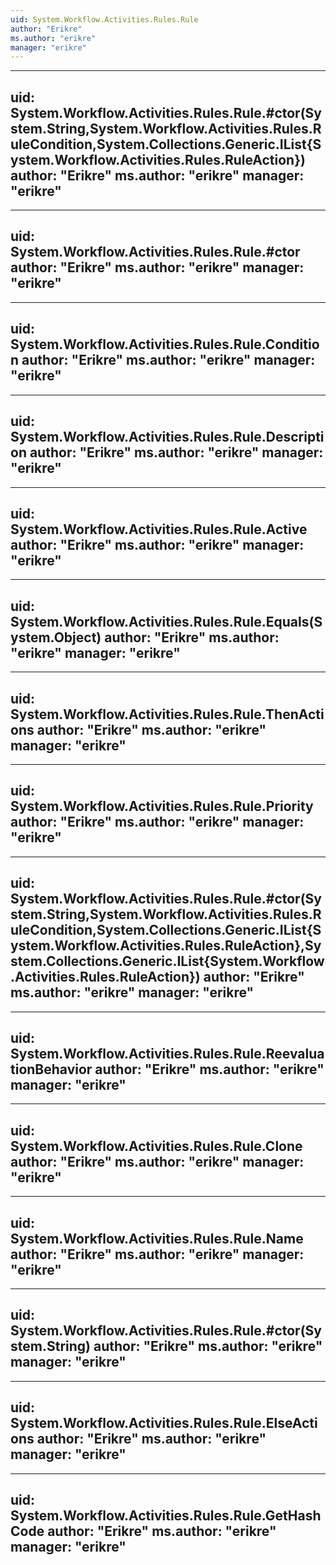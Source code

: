 ```yaml
---
uid: System.Workflow.Activities.Rules.Rule
author: "Erikre"
ms.author: "erikre"
manager: "erikre"
---
```


---
uid: System.Workflow.Activities.Rules.Rule.#ctor(System.String,System.Workflow.Activities.Rules.RuleCondition,System.Collections.Generic.IList{System.Workflow.Activities.Rules.RuleAction})
author: "Erikre"
ms.author: "erikre"
manager: "erikre"
---

---
uid: System.Workflow.Activities.Rules.Rule.#ctor
author: "Erikre"
ms.author: "erikre"
manager: "erikre"
---

---
uid: System.Workflow.Activities.Rules.Rule.Condition
author: "Erikre"
ms.author: "erikre"
manager: "erikre"
---

---
uid: System.Workflow.Activities.Rules.Rule.Description
author: "Erikre"
ms.author: "erikre"
manager: "erikre"
---

---
uid: System.Workflow.Activities.Rules.Rule.Active
author: "Erikre"
ms.author: "erikre"
manager: "erikre"
---

---
uid: System.Workflow.Activities.Rules.Rule.Equals(System.Object)
author: "Erikre"
ms.author: "erikre"
manager: "erikre"
---

---
uid: System.Workflow.Activities.Rules.Rule.ThenActions
author: "Erikre"
ms.author: "erikre"
manager: "erikre"
---

---
uid: System.Workflow.Activities.Rules.Rule.Priority
author: "Erikre"
ms.author: "erikre"
manager: "erikre"
---

---
uid: System.Workflow.Activities.Rules.Rule.#ctor(System.String,System.Workflow.Activities.Rules.RuleCondition,System.Collections.Generic.IList{System.Workflow.Activities.Rules.RuleAction},System.Collections.Generic.IList{System.Workflow.Activities.Rules.RuleAction})
author: "Erikre"
ms.author: "erikre"
manager: "erikre"
---

---
uid: System.Workflow.Activities.Rules.Rule.ReevaluationBehavior
author: "Erikre"
ms.author: "erikre"
manager: "erikre"
---

---
uid: System.Workflow.Activities.Rules.Rule.Clone
author: "Erikre"
ms.author: "erikre"
manager: "erikre"
---

---
uid: System.Workflow.Activities.Rules.Rule.Name
author: "Erikre"
ms.author: "erikre"
manager: "erikre"
---

---
uid: System.Workflow.Activities.Rules.Rule.#ctor(System.String)
author: "Erikre"
ms.author: "erikre"
manager: "erikre"
---

---
uid: System.Workflow.Activities.Rules.Rule.ElseActions
author: "Erikre"
ms.author: "erikre"
manager: "erikre"
---

---
uid: System.Workflow.Activities.Rules.Rule.GetHashCode
author: "Erikre"
ms.author: "erikre"
manager: "erikre"
---
